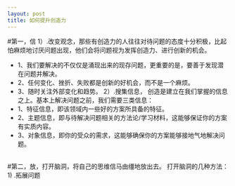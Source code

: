 ```yaml
---
layout: post
title: 如何提升创造力
---
```



#第一，信
1）.改变观念，那些有创造力的人往往对待问题的态度十分积极，比起怕麻烦地讨厌问题出现，他们会将问题视为发挥创造力、进行创新的机会。<br />
- 1、我们要解决的不仅仅是涌现出来的现存问题，更重要的是，要善于发现潜在问题并解决。
- 2、任何变化、挫折、失败都是创新的好机会，而不是一个麻烦。
- 3、随时关注外部变化和趋势。
2）.搜集信息， 创造是建立在我们掌握的信息之上。基本上解决问题之前，我们需要三类信息：  <br />
- 1、特征信息，即该领域内一些好的方案所具备的特征。
- 2、主题信息，即与待解决问题相关的方法论/学习材料，这能够保证你的方案有实质内容。
- 3、对象信息，即你的受众的需求，这能够确保你的方案能够接地气地解决问题。
<br >
#第二，放，打开脑洞，将自己的思维信马由缰地放出去。
打开脑洞的几种方法：
1) .拓展问题


